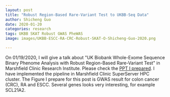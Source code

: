 ```yaml
---
layout: post
title: "Robust Region-Based Rare-Variant Test to UKBB-Seq Data"
author: Shicheng Guo
date: 2020-01-20
categories: research
tags: UKBB SKAT Robust GWAS PheWAS 
image: images/UKBB-ESCC-RA-CRC-Robust-SKAT-O-Shicheng-Guo-2020.png

---
```


On 01/19/2020, I will give a talk about "UK Biobank Whole-Exome Sequence Binary Phenome Analysis with Robust Region-Based Rare-Variant Test" in Marshfield Clinic Research Institute. Please check the [PPT I prepared](https://github.com/Shicheng-Guo/Shicheng-Guo.Github.io/blob/master/tutorials/2020/Robust-SKAT-Shicheng-Guo-2020-MCRI.pptx). I have implemented the pipeline in Marshfield Clinic SuperServer HPC cluster. The Figure I prepare for this post is GWAS result for colon cancer (CRC), RA and ESCC. Several genes looks very interesting, for example SCL21A2.



